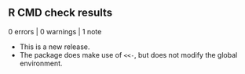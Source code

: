 ## R CMD check results

0 errors | 0 warnings | 1 note

* This is a new release.
* The package does make use of `<<-`, but does not modify the global environment.
